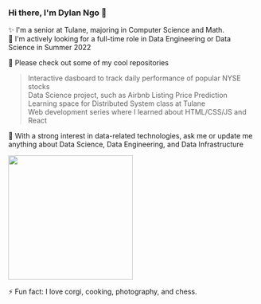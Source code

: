 ### Hi there, I'm Dylan Ngo 👋

✨ I'm a senior at Tulane, majoring in Computer Science and Math.<br>
🎯 I'm actively looking for a full-time role in Data Engineering or Data Science in Summer 2022<br>

🔭 Please check out some of my cool repositories<br>
  > Interactive dasboard to track daily performance of popular NYSE stocks <br>
  > Data Science project, such as Airbnb Listing Price Prediction<br>
  > Learning space for Distributed System class at Tulane<br>
  > Web development series where I learned about HTML/CSS/JS and React<br>
  > 
💬 With a strong interest in data-related technologies, ask me or update me anything about Data Science, Data Engineering, and Data Infrastructure<br>

<img src="https://aroundofwordsin80days.files.wordpress.com/2019/07/zealouscourageousgibbon-size_restricted.gif" height=250 width=250/>

⚡ Fun fact: I love corgi, cooking, photography, and chess.
